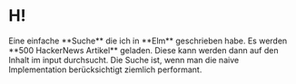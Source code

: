# H!

<div class="searchExample"></div>
<script>
  console.log(Elm.SearchExample)
</script>

<notes>
Eine einfache **Suche** die ich in **Elm** geschrieben habe. Es werden **500 HackerNews Artikel** geladen. Diese kann werden dann auf den Inhalt im input durchsucht. Die Suche ist, wenn man die naive Implementation berücksichtigt ziemlich performant.
</notes>


